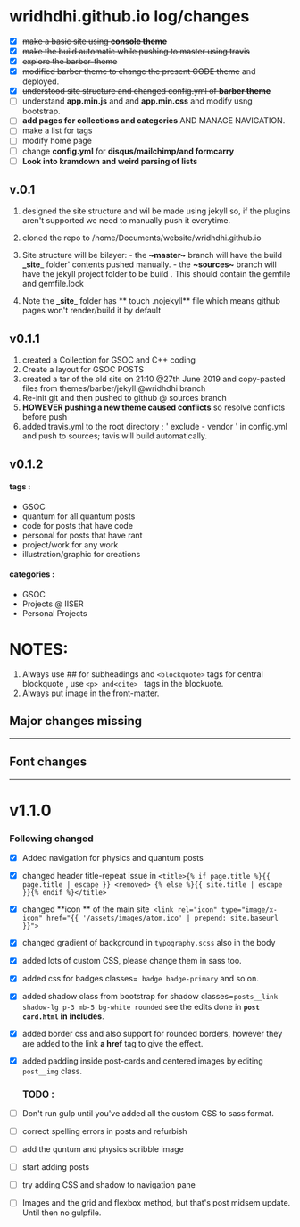 
# wridhdhi.github.io log/changes


- [x] ~~make a basic site using **console theme**~~
- [x] ~~make the build automatic while pushing to master using travis~~
- [x] ~~explore the barber-theme~~
- [x] ~~modified barber theme to change the present CODE theme~~ and deployed.
- [x] ~~understood site structure and changed config.yml of **barber theme**~~
- [ ] understand **app.min.js** and and **app.min.css**  and modify usng bootstrap.
- [ ] **add pages for collections and categories** AND MANAGE NAVIGATION.
- [ ] make a list for tags
- [ ] modify home page
- [ ] change **config.yml** for **disqus/mailchimp/and formcarry**
- [ ] **Look into kramdown and weird parsing of lists**

## v.0.1

1. designed the site structure and wil be made using jekyll so, if the plugins aren't supported we need to manually push it everytime.

2. cloned the repo to /home/Documents/website/wridhdhi.github.io

3. Site structure will be bilayer:
          - the **~master~** branch will have the build **_site**_ folder' contents pushed manually.
          - the **~sources~** branch will have the jekyll project folder to be build . This should contain the gemfile and gemfile.lock
    
4. Note the **_site**_ folder has ** touch .nojekyll** file which means github pages won't render/build it by default

## v0.1.1

1. created a Collection for GSOC and C++ coding
2. Create a layout for GSOC POSTS
3. created a tar of the old site on 21:10 @27th June 2019 and copy-pasted files from themes/barber/jekyll @wridhdhi branch
4. Re-init git and then pushed to github @ sources branch
5. **HOWEVER pushing a new theme caused conflicts** so resolve conflicts before push
6. added travis.yml to the root directory ; ' exclude - vendor ' in config.yml and push to sources; tavis will build automatically.

## v0.1.2

#### tags :
- GSOC
- quantum for all quantum posts
- code for posts that have code
- personal for posts that have rant
- project/work for any work
- illustration/graphic for creations

#### categories :
 - GSOC
 - Projects @ IISER
 - Personal Projects


# NOTES:

1. Always use ## for subheadings and `<blockquote>` tags for central blockquote , use `<p> and<cite> ` tags in the blockuote.
2. Always put image in the front-matter.


## Major changes missing

---

## Font changes

---



# v1.1.0
### Following changed 
- [x] Added navigation for physics and quantum posts
- [x] changed header title-repeat issue in ```<title>{% if page.title %}{{ page.title | escape }} <removed> {% else %}{{ site.title | escape }}{% endif %}</title>```
- [x] changed **icon ** of the main site``` <link rel="icon" type="image/x-icon" href="{{ '/assets/images/atom.ico' | prepend: site.baseurl }}">```
- [x] changed gradient of background in `typography.scss` also in the body
- [x] added lots of custom CSS, please change them in sass too. 
- [x] added css for badges classes=` badge badge-primary` and so on.
- [x] added shadow class from bootstrap for shadow classes=`posts__link shadow-lg p-3 mb-5 bg-white rounded` see the edits done in **`post card.html` in includes**.
- [x] added border css and also support for rounded borders, however they are added to the link **a href** tag to give the effect.
- [x] added padding inside post-cards and centered images by editing `post__img` class.
  
  ### TODO :
- [ ] Don't run gulp until you've added all the custom CSS to sass format.
- [ ] correct spelling errors in posts and refurbish
- [ ] add the quntum and physics scribble image
- [ ] start adding posts
- [ ] try adding CSS and shadow to navigation pane
- [ ] Images and the grid and flexbox method, but that's post midsem update. Until then no gulpfile.








```python


```

